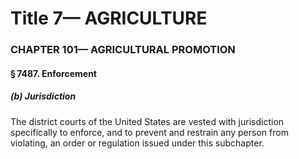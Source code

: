 
# Title 7— AGRICULTURE
### CHAPTER 101— AGRICULTURAL PROMOTION
#### § 7487. Enforcement
##### (b) Jurisdiction

The district courts of the United States are vested with jurisdiction specifically to enforce, and to prevent and restrain any person from violating, an order or regulation issued under this subchapter.
